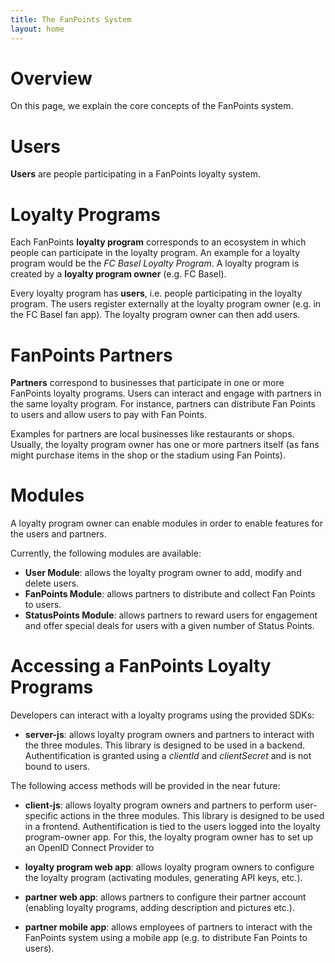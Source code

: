 ```yaml
---
title: The FanPoints System
layout: home
---
```


# Overview

On this page, we explain the core concepts of the FanPoints system.

# Users

**Users** are people participating in a FanPoints loyalty system.

# Loyalty Programs

Each FanPoints **loyalty program** corresponds to an ecosystem in which people can participate in the loyalty program. An example for a loyalty program would be the *FC Basel Loyalty Program*. A loyalty program is created by a **loyalty program owner** (e.g. FC Basel).

Every loyalty program has **users**, i.e. people participating in the loyalty program. The users register externally at the loyalty program owner (e.g. in the FC Basel fan app). The loyalty program owner can then add users.

# FanPoints Partners

**Partners** correspond to businesses that participate in one or more FanPoints loyalty programs. Users can interact and engage with partners in the same loyalty program. For instance, partners can distribute Fan Points to users and allow users to pay with Fan Points.

Examples for partners are local businesses like restaurants or shops. Usually, the loyalty program owner has one or more partners itself (as fans might purchase items in the shop or the stadium using Fan Points).

# Modules

A loyalty program owner can enable modules in order to enable features for the users and partners.

Currently, the following modules are available:

- **User Module**: allows the loyalty program owner to add, modify and delete users.
- **FanPoints Module**: allows partners to distribute and collect Fan Points to users.
- **StatusPoints Module**: allows partners to reward users for engagement and offer special deals for users with a given number of Status Points.

# Accessing a FanPoints Loyalty Programs 

Developers can interact with a loyalty programs using the provided SDKs:

- **server-js**: allows loyalty program owners and partners to interact with the three modules. This library is designed to be used in a backend. Authentification is granted using a *clientId* and *clientSecret* and is not bound to users.

The following access methods will be provided in the near future:

- **client-js**: allows loyalty program owners and partners to perform user-specific actions in the three modules. This library is designed to be used in a frontend. Authentification is tied to the users logged into the loyalty program-owner app. For this, the loyalty program owner has to set up an OpenID Connect Provider to 

- **loyalty program web app**: allows loyalty program owners to configure the loyalty program (activating modules, generating API keys, etc.).

- **partner web app**: allows partners to configure their partner account (enabling loyalty programs, adding description and pictures etc.).

- **partner mobile app**: allows employees of partners to interact with the FanPoints system using a mobile app (e.g. to distribute Fan Points to users).
